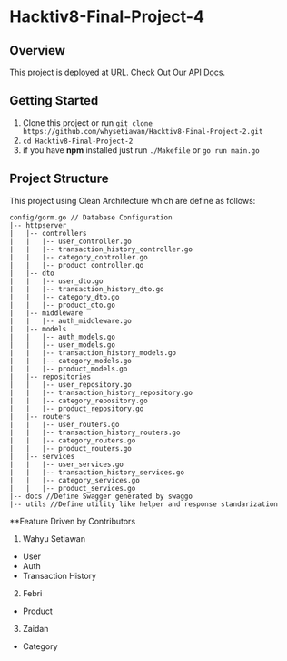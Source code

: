 # Hacktiv8-Final-Project-4

## Overview

This project is deployed at [URL](https://hacktiv8-final-project-4-production.up.railway.app). Check Out Our API [Docs](https://hacktiv8-final-project-4-production.up.railway.app/docs/index.html#/).

## Getting Started

1. Clone this project or run `git clone https://github.com/whysetiawan/Hacktiv8-Final-Project-2.git`
2. `cd Hacktiv8-Final-Project-2`
3. if you have **npm** installed just run `./Makefile` or `go run main.go`

## Project Structure

This project using Clean Architecture which are define as follows:

```
config/gorm.go // Database Configuration
|-- httpserver
|   |-- controllers
|   |   |-- user_controller.go
|   |   |-- transaction_history_controller.go
|   |   |-- category_controller.go
|   |   |-- product_controller.go
|   |-- dto
|   |   |-- user_dto.go
|   |   |-- transaction_history_dto.go
|   |   |-- category_dto.go
|   |   |-- product_dto.go
|   |-- middleware
|   |   |-- auth_middleware.go
|   |-- models
|   |   |-- auth_models.go
|   |   |-- user_models.go
|   |   |-- transaction_history_models.go
|   |   |-- category_models.go
|   |   |-- product_models.go
|   |-- repositories
|   |   |-- user_repository.go
|   |   |-- transaction_history_repository.go
|   |   |-- category_repository.go
|   |   |-- product_repository.go
|   |-- routers
|   |   |-- user_routers.go
|   |   |-- transaction_history_routers.go
|   |   |-- category_routers.go
|   |   |-- product_routers.go
|   |-- services
|   |   |-- user_services.go
|   |   |-- transaction_history_services.go
|   |   |-- category_services.go
|   |   |-- product_services.go
|-- docs //Define Swagger generated by swaggo
|-- utils //Define utility like helper and response standarization
```

\*\*Feature Driven by Contributors

1. Wahyu Setiawan

- User
- Auth
- Transaction History

2. Febri

- Product

3. Zaidan

- Category
